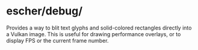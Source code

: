 # escher/debug/

Provides a way to blit text glyphs and solid-colored rectangles directly into a Vulkan image.  This
is useful for drawing performance overlays, or to display FPS or the current frame number.
